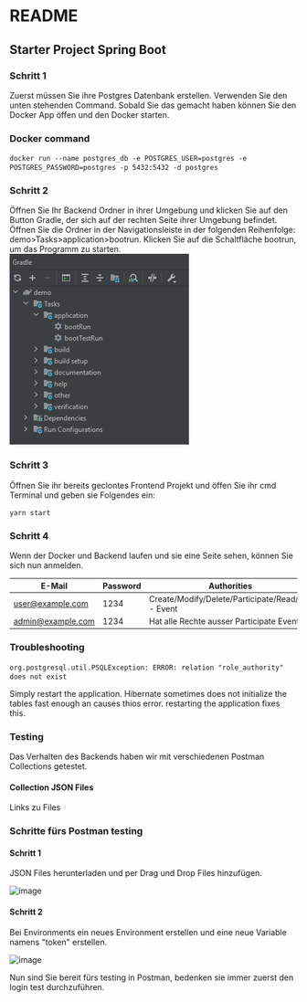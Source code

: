 # README #

## Starter Project Spring Boot


### Schritt 1
Zuerst müssen Sie ihre Postgres Datenbank erstellen. Verwenden Sie den unten stehenden Command. Sobald Sie das gemacht haben können Sie den Docker App öffen und den Docker starten.
### Docker command
```
docker run --name postgres_db -e POSTGRES_USER=postgres -e POSTGRES_PASSWORD=postgres -p 5432:5432 -d postgres
```
### Schritt 2
Öffnen Sie Ihr Backend Ordner in ihrer Umgebung und klicken Sie auf den Button Gradle, der sich auf der rechten Seite ihrer Umgebung befindet.
Öffnen Sie die Ordner in der Navigationsleiste in der folgenden Reihenfolge: demo>Tasks>application>bootrun. Klicken Sie auf die Schaltfläche bootrun, um das Programm zu starten.
![bootrun](/img/bootrun.png)


### Schritt 3 
Öffnen Sie ihr bereits geclontes Frontend Projekt und öffen Sie ihr cmd Terminal und geben sie Folgendes ein:
```
yarn start
```
### Schritt 4
Wenn der Docker und Backend laufen und sie eine Seite sehen, können Sie sich nun anmelden.

| E-Mail             | Password | Authorities                                        |
| ------------------ | -------- |----------------------------------------------------|
| user@example.com   | 1234     | Create/Modify/Delete/Participate/Read/join - Event |
| admin@example.com  | 1234     | Hat alle Rechte ausser Participate Event           |




### Troubleshooting

```
org.postgresql.util.PSQLException: ERROR: relation "role_authority" does not exist
```
Simply restart the application. Hibernate sometimes does not initialize the tables fast enough an causes thios error. restarting the application fixes this.


### Testing


Das Verhalten des Backends haben wir mit verschiedenen Postman Collections getestet.

#### Collection JSON Files

Links zu Files

### Schritte fürs Postman testing

#### Schritt 1

JSON Files herunterladen und per Drag und Drop Files hinzufügen.

<img width="958" alt="image" src="https://github.com/SairamVijayakumar19/PLJ2023_uek223_team4_event_backend/assets/113603845/8c8caabd-bb59-4fe5-ad4b-4a631227aa83">

#### Schritt 2

Bei Environments ein neues Environment erstellen und eine neue Variable namens "token" erstellen.

<img width="961" alt="image" src="https://github.com/SairamVijayakumar19/PLJ2023_uek223_team4_event_backend/assets/113603845/bff27b1f-283f-416a-b943-acd12f3d273d"> 
 

Nun sind Sie bereit fürs testing in Postman, bedenken sie immer zuerst den login test durchzuführen.




